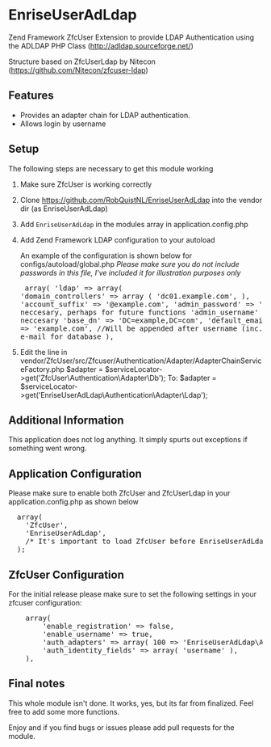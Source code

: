 EnriseUserAdLdap
================

Zend Framework ZfcUser Extension to provide LDAP Authentication using the 
ADLDAP PHP Class (http://adldap.sourceforge.net/)

Structure based on ZfcUserLdap by Nitecon (https://github.com/Nitecon/zfcuser-ldap)

## Features
- Provides an adapter chain for LDAP authentication.
- Allows login by username

## Setup

The following steps are necessary to get this module working
  
  1. Make sure ZfcUser is working correctly
  2. Clone https://github.com/RobQuistNL/EnriseUserAdLdap into the vendor dir (as EnriseUserAdLdap)
  3. Add `EnriseUserAdLdap` in the modules array in application.config.php 
  4. Add Zend Framework LDAP configuration to your autoload

     An example of the configuration is shown below for configs/autoload/global.php
     *Please make sure you do not include passwords in this file, I've included it
     for illustration purposes only*
    <pre class="brush:php">
    array(
    'ldap' => array(
        'domain_controllers' => array (
            'dc01.example.com',
        ),
        'account_suffix'       => '@example.com',
        'admin_password'       => '', //Not neccesary, perhaps for future functions
        'admin_username'       => '', //Not neccesary
        'base_dn'              => 'DC=example,DC=com',
        'default_email_domain' => 'example.com', //Will be appended after username (inc. @-sign) as e-mail for database
    ),
      </pre>

  5. Edit the line in vendor/ZfcUser/src/Zfcuser/Authentication/Adapter/AdapterChainServiceFactory.php
      $adapter = $serviceLocator->get('ZfcUser\Authentication\Adapter\Db');
      To:
      $adapter = $serviceLocator->get('EnriseUserAdLdap\Authentication\Adapter\Ldap');
      
      
## Additional Information

This application does not log anything. It simply spurts out exceptions if 
something went wrong.

## Application Configuration
Please make sure to enable both ZfcUser and ZfcUserLdap in your application.config.php as
shown below

<pre class="brush:php">
  array(
    'ZfcUser',
    'EnriseUserAdLdap',
    /* It's important to load ZfcUser before EnriseUserAdLdap as EnriseUserAdLdap is an addon to ZfcUser */
  );
</pre>

## ZfcUser Configuration

For the initial release please make sure to set the following settings in your
zfcuser configuration:
<pre class="brush:php">
    array(
        'enable_registration' => false,
        'enable_username' => true,
        'auth_adapters' => array( 100 => 'EnriseUserAdLdap\Authentication\Adapter\Ldap' ),
        'auth_identity_fields' => array( 'username' ),
    ),
</pre>

## Final notes

This whole module isn't done. It works, yes, but its far from finalized.
Feel free to add some more functions.

Enjoy and if you find bugs or issues please add pull requests for the module.
